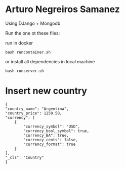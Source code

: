 Arturo Negreiros Samanez
======

Using DJango + Mongodb

Run the one ot these files:


run in docker
```
bash runcontainer.sh
```

or install all dependencies in local machine
```
bash runserver.sh
```






Insert new country
======


```
{
"country_name": "Argentina",
"country_price": 1250.50,
"currency": [
    {
        "currency_symbol": "USD",
        "currency_bool_symbol": true,
        "currency_BA": true,
        "currency_cents": false,
        "currency_format": true
    }
],
"_cls": "Country"
}
```
